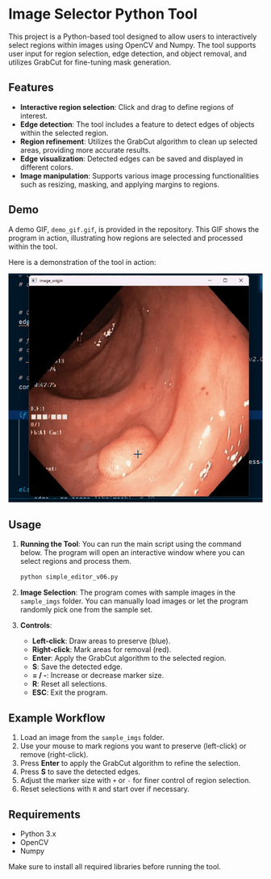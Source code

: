 
# Image Selector Python Tool

This project is a Python-based tool designed to allow users to interactively select regions within images using OpenCV and Numpy. The tool supports user input for region selection, edge detection, and object removal, and utilizes GrabCut for fine-tuning mask generation.

## Features
- **Interactive region selection**: Click and drag to define regions of interest.
- **Edge detection**: The tool includes a feature to detect edges of objects within the selected region.
- **Region refinement**: Utilizes the GrabCut algorithm to clean up selected areas, providing more accurate results.
- **Edge visualization**: Detected edges can be saved and displayed in different colors.
- **Image manipulation**: Supports various image processing functionalities such as resizing, masking, and applying margins to regions.

## Demo
A demo GIF, `demo_gif.gif`, is provided in the repository. This GIF shows the program in action, illustrating how regions are selected and processed within the tool.

Here is a demonstration of the tool in action:

![Demo GIF](./demo_gif.gif)

## Usage
1. **Running the Tool**: You can run the main script using the command below. The program will open an interactive window where you can select regions and process them.
   ```bash
   python simple_editor_v06.py
   ```

2. **Image Selection**: The program comes with sample images in the `sample_imgs` folder. You can manually load images or let the program randomly pick one from the sample set.

3. **Controls**:
   - **Left-click**: Draw areas to preserve (blue).
   - **Right-click**: Mark areas for removal (red).
   - **Enter**: Apply the GrabCut algorithm to the selected region.
   - **S**: Save the detected edge.
   - **= / -**: Increase or decrease marker size.
   - **R**: Reset all selections.
   - **ESC**: Exit the program.

## Example Workflow
1. Load an image from the `sample_imgs` folder.
2. Use your mouse to mark regions you want to preserve (left-click) or remove (right-click).
3. Press **Enter** to apply the GrabCut algorithm to refine the selection.
4. Press **S** to save the detected edges.
5. Adjust the marker size with `+` or `-` for finer control of region selection.
6. Reset selections with `R` and start over if necessary.

## Requirements
- Python 3.x
- OpenCV
- Numpy

Make sure to install all required libraries before running the tool.